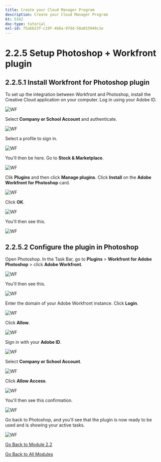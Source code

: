 ```yaml
---
title: Create your Cloud Manager Program
description: Create your Cloud Manager Program
kt: 5342
doc-type: tutorial
exl-id: 75abb23f-c19f-4b8a-97dd-58a015949c1e
---
```

# 2.2.5 Setup Photoshop + Workfront plugin

## 2.2.5.1 Install Workfront for Photoshop plugin

To set up the integration between Workfront and Photoshop, install the Creative Cloud application on your computer. Log in using your Adobe ID.

![WF](./images/wf1.png)

Select **Company or School Account** and authenticate.

![WF](./images/wf2.png)

Select a profile to sign in.

![WF](./images/wf3.png)

You'll then be here. Go to **Stock & Marketplace**.

![WF](./images/wf4.png)

Clik **Plugins** and then click **Manage plugins**. Click **Install** on the **Adobe Workfront for Photoshop** card.

![WF](./images/wf5.png)

Click **OK**.

![WF](./images/wf6.png)

You'll then see this.

![WF](./images/wf7.png)

## 2.2.5.2 Configure the plugin in Photoshop

Open Photoshop. In the Task Bar, go to **Plugins** > **Workfront for Adobe Photoshop** > click **Adobe Workfront**.

![WF](./images/wf8.png)

You'll then see this. 

![WF](./images/wf9.png)

Enter the domain of your Adobe Workfront instance. Click **Login**.

![WF](./images/wf10.png)

Click **Allow**.

![WF](./images/wf11.png)

Sign in with your **Adobe ID**.

![WF](./images/wf12.png)

Select **Company or School Account**.

![WF](./images/wf13.png)

Click **Allow Access**.

![WF](./images/wf14.png)

You'll then see this confirmation. 

![WF](./images/wf15.png)

Go back to Photoshop, and you'll see that the plugin is now ready to be used and is showing your active tasks.

![WF](./images/wf16.png)

[Go Back to Module 2.2](./workfront.md)

[Go Back to All Modules](./../../../overview.md)
